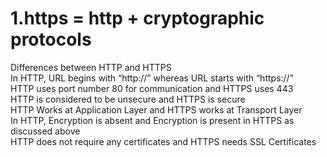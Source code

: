 # 1.https = http + cryptographic protocols
Differences between HTTP and HTTPS  
In HTTP, URL begins with “http://” whereas URL starts with “https://”  
HTTP uses port number 80 for communication and HTTPS uses 443  
HTTP is considered to be unsecure and HTTPS is secure  
HTTP Works at Application Layer and HTTPS works at Transport Layer      
In HTTP, Encryption is absent and Encryption is present in HTTPS as discussed above  
HTTP does not require any certificates and HTTPS needs SSL Certificates  
